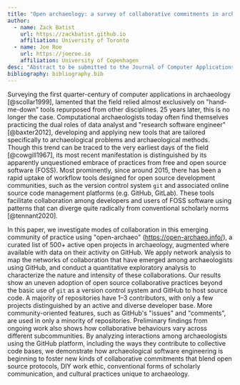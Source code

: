 ```yaml
---
title: "Open archaeology: a survey of collaborative commitments in archaeological software development"
author:
  - name: Zack Batist
    url: https://zackbatist.github.io
    affiliation: University of Toronto
  - name: Joe Roe
    url: https://joeroe.io
    affiliation: University of Copenhagen
desc: "Abstract to be submitted to the Journal of Computer Applications in Archaeology, special collection on 50 years of computational archaeology. See https://journal.caa-international.org/about/special-collections and https://github.com/zackbatist/openarchaeo-collaboration."
bibliography: bibliography.bib
---
```


Surveying the first quarter-century of computer applications in archaeology [@scollar1999], lamented that the field relied almost exclusively on "hand-me-down" tools repurposed from other disciplines.
25 years later, this is no longer the case.
Computational archaeologists today often find themselves practicing the dual roles of data analyst and "research software engineer" [@baxter2012], developing and applying new tools that are tailored specifically to archaeological problems and archaeological methods.
Though this trend can be traced to the very earliest days of the field [@cowgill1967], its most recent manifestation is distinguished by its apparently unquestioned embrace of practices from free and open source software (FOSS).
Most prominently, since around 2015, there has been a rapid uptake of workflow tools designed for open source development communities, such as the version control system `git` and associated online source code management platforms (e.g. GitHub, GitLab).
These tools facilitate collaboration among developers and users of FOSS software using patterns that can diverge quite radically from conventional scholarly norms [@tennant2020].

In this paper, we investigate modes of collaboration in this emerging community of practice using "open-archaeo" (https://open-archaeo.info/), a curated list of 500+ active open projects in archaeology, augmented where available with data on their activity on GitHub.
We apply network analysis to map the networks of collaboration that have emerged among archaeologists using GitHub, and conduct a quantitative exploratory analysis to characterize the nature and intensity of these collaborations.
Our results show an uneven adoption of open source collaborative practices beyond the basic use of `git` as a version control system and GitHub to host source code.
A majority of repositories have 1–3 contributors, with only a few projects distinguished by an active and diverse developer base.
More community-oriented features, such as GitHub's "issues" and "comments", are used in only a minority of repositories.
Preliminary findings from ongoing work also shows how collaborative behaviours vary across different subcommunities.
By analyzing interactions among archaeologists using the GitHub platform, including the ways they contribute to collective code bases, we demonstrate how archaeological software engineering is beginning to foster new kinds of collaborative commitments that blend open source protocols, DIY work ethic, conventional forms of scholarly communication, and cultural practices unique to archaeology.
